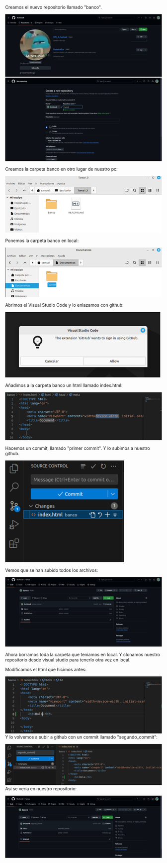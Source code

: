 Creamos el nuevo repositorio llamado "banco".

![](/Fotos/tarea1_3/1.png)
![](/Fotos/tarea1_3/2.png)

Creamos la carpeta banco en otro lugar de nuestro pc:

![](/Fotos/tarea1_3/3.png)

Ponemos la carpeta banco en local:

![](/Fotos/tarea1_3/4.png)

Abrimos el Visual Studio Code y lo enlazamos con github:

![](/Fotos/tarea1_3/5.png)

Añadimos a la carpeta banco un html llamado index.html:

![](/Fotos/tarea1_3/6.png)

Hacemos un commit, llamado "primer commit". Y lo subimos a nuestro github.

![](/Fotos/tarea1_3/7.png)

Vemos que se han subido todos los archivos:

![](/Fotos/tarea1_3/13.png)

Ahora borramos toda la carpeta que teniamos en local.
Y clonamos nuestro repositorio desde visual studio para tenerlo otra vez en local.

Modificamos el html que hicimos antes:

![](/Fotos/tarea1_3/9.png)
Y lo volvemos a subir a github con un commit llamado "segundo_commit":

![](/Fotos/tarea1_3/10.png)
Así se vería en nuestro repositorio:

![](/Fotos/tarea1_3/12.png)
